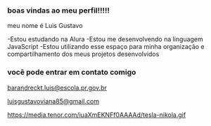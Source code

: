  ### boas vindas ao meu perfil!!!!!

 meu nome é Luis Gustavo

 -Estou estudando na Alura
 -Estou me desenvolvendo na linguagem JavaScript
 -Estou utilizando esse espaço para minha organização e compartilhamento dos meus projetos desenvolvidos 

### você pode entrar em contato comigo

barandreckt.luis@escola.pr.gov.br

luisgustavoviana85@gmail.com

https://media.tenor.com/iuaXmEKNFf0AAAAd/tesla-nikola.gif
